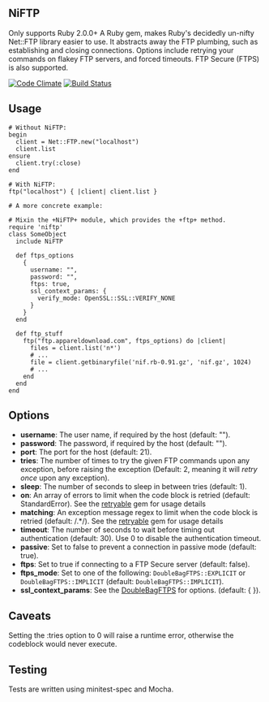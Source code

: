 ## NiFTP
Only supports Ruby 2.0.0+
A Ruby gem, makes Ruby's decidedly un-nifty Net::FTP library easier to
use. It abstracts away the FTP plumbing, such as establishing and closing
connections. Options include retrying your commands on flakey FTP servers, and
forced timeouts. FTP Secure (FTPS) is also supported.

[![Code Climate](https://codeclimate.com/github/chmurph2/NiFTP.png)](https://codeclimate.com/github/chmurph2/NiFTP)
[![Build Status](https://travis-ci.org/chmurph2/NiFTP.png)](https://travis-ci.org/chmurph2/NiFTP)

## Usage
    # Without NiFTP:
    begin
      client = Net::FTP.new("localhost")
      client.list
    ensure
      client.try(:close)
    end

    # With NiFTP:
    ftp("localhost") { |client| client.list }

    # A more concrete example:

    # Mixin the +NiFTP+ module, which provides the +ftp+ method.
    require 'niftp'
    class SomeObject
      include NiFTP

      def ftps_options
        {
          username: "",
          password: "",
          ftps: true,
          ssl_context_params: {
            verify_mode: OpenSSL::SSL::VERIFY_NONE
          }
        }
      end

      def ftp_stuff
        ftp("ftp.appareldownload.com", ftps_options) do |client|
          files = client.list('n*')
          # ...
          file = client.getbinaryfile('nif.rb-0.91.gz', 'nif.gz', 1024)
          # ...
        end
      end
    end

## Options

* **username**: The user name, if required by the host (default: "").
* **password**: The password, if required by the host (default: "").
* **port**: The port for the host (default: 21).
* **tries**: The number of times to try the given FTP commands upon any
  exception, before raising the exception (Default: 2, meaning it will *retry
  once* upon any exception).
* **sleep**: The number of seconds to sleep in between tries (default: 1).
* **on**: An array of errors to limit when the code block is retried
  (default: StandardError).  See the
  [retryable](https://github.com/nfedyashev/retryable) gem for usage details
* **matching**: An exception message regex to limit when the code block is
  retried (default: /.*/).  See the
  [retryable](https://github.com/nfedyashev/retryable) gem for usage details
* **timeout**: The number of seconds to wait before timing out authentication
  (default: 30). Use 0 to disable the authentication timeout.
* **passive**: Set to false to prevent a connection in passive mode (default:
  true).
* **ftps**: Set to true if connecting to a FTP Secure server (default: false).
* **ftps_mode**: Set to one of the following: `DoubleBagFTPS::EXPLICIT` or `DoubleBagFTPS::IMPLICIT` (default: `DoubleBagFTPS::IMPLICIT`).
* **ssl_context_params**: See the [DoubleBagFTPS](https://github.com/bnix/double-bag-ftps) for options. (default: { }).

## Caveats

  Setting the :tries option to 0 will raise a runtime error, otherwise the
  codeblock would never execute.


## Testing

Tests are written using minitest-spec and Mocha.
